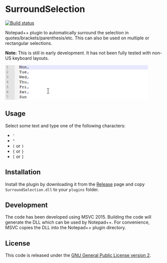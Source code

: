 # SurroundSelection

[![Build status](https://ci.appveyor.com/api/projects/status/github/dail8859/SurroundSelection?branch=master&svg=true)](https://ci.appveyor.com/project/dail8859/SurroundSelection/branch/master)

Notepad++ plugin to automatically surround the selection in quotes/brackets/parenthesis/etc. This can also be used on multiple or rectangular selections.

**Note:** This is still in early development. It has not been fully tested with non-US keyboard layouts.

![Demo](/img/Demo.gif)

## Usage
Select some text and type one of the following characters:
- `'`
- `"`
- `(` or `)`
- `{` or `}`
- `[` or `]`

## Installation
Install the plugin by downloading it from the [Release](https://github.com/dail8859/SurroundSelection/releases) page and copy `SurroundSelection.dll` to your `plugins` folder.

## Development
The code has been developed using MSVC 2015. Building the code will generate the DLL which can be used by Notepad++. For convenience, MSVC copies the DLL into the Notepad++ plugin directory.

## License
This code is released under the [GNU General Public License version 2](http://www.gnu.org/licenses/gpl-2.0.txt).
